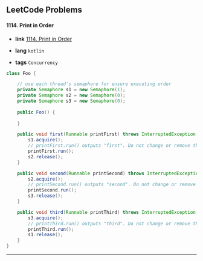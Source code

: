 ## LeetCode Problems



#### 1114. Print in Order

- **link**  [1114. Print in Order](https://leetcode.com/problems/print-in-order/)

- **lang**  `kotlin` 
- **tags**  `Concurrency`

```java
class Foo {

    // use each thread's semaphore for ensure executing order
    private Semaphore s1 = new Semaphore(1);
    private Semaphore s2 = new Semaphore(0);
    private Semaphore s3 = new Semaphore(0);
    
    public Foo() {
        
    }

    public void first(Runnable printFirst) throws InterruptedException {
        s1.acquire();
        // printFirst.run() outputs "first". Do not change or remove this line.
        printFirst.run();
        s2.release();
    }

    public void second(Runnable printSecond) throws InterruptedException {
        s2.acquire();
        // printSecond.run() outputs "second". Do not change or remove this line.
        printSecond.run();
        s3.release();
    }

    public void third(Runnable printThird) throws InterruptedException {
        s3.acquire();
        // printThird.run() outputs "third". Do not change or remove this line.
        printThird.run();
        s1.release();
    }
}
```

---

